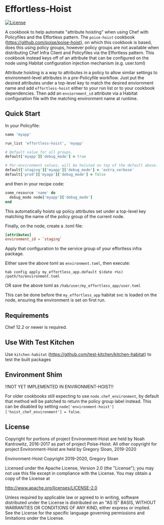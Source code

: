 # Effortless-Hoist

[![License](https://img.shields.io/badge/license-Apache_2-blue.svg)](https://www.apache.org/licenses/LICENSE-2.0)

A cookbook to help automate "attribute hoisting" when using Chef with Policyfiles and the Effortless pattern.
The `poise-hoist` cookbook (https://github.com/poise/poise-hoist), on which this  cookbook is based, does this using policy groups, however policy groups are not available when distributing Chef Infra Client and Policyfiles via the Effortless pattern. This cookbook instead keys off of an attribute that can be configured on the node using Habitat configuration injection mechanism (e.g. user.toml)

Attribute hoisting is a way to attributes in a policy to
allow similar settings to environment-level attributes in a pre-Policyfile
workflow. Just put the desired attributes under a top-level key to match the desired enviornment name
and add `effortless-hoist` either to your run list or to your cookbook dependencies. Then add an `enviornment_id` attribute via a Habitat configuration file with the matching environment name at runtime.

## Quick Start

In your Policyfile:

```ruby
name 'myapp'

run_list 'effortless-hoist', 'myapp'

# Default value for all groups.
default['myapp']['debug_mode'] = true

# Per-environment values, will be hoisted on top of the default above.
default['staging']['myapp']['debug_mode'] = 'extra_verbose'
default['prod']['myapp']['debug_mode'] = false
```

and then in your recipe code:

```ruby
some_resource 'name' do
  debug_mode node['myapp']['debug_mode']
end
```

This automatically hoists up policy attributes set under a top-level key
matching the name of the policy group of the current node.

Finally, on the node, create a .toml file:

```toml
[attributes]
environment_id = `staging`
```

Apply that configuration to the service group of your effortless infra package.

Either save the above toml as `environment.toml`, then execute:

`hab config apply my_effortless_app.default $(date +%s) /path/to/environment.toml`

OR save the above toml as `/hab/user/my_effortless_app/user.toml`

This can be done before the `my_effortless_app` habitat svc is loaded on the node, ensuring the environment is set on first run.

## Requirements

Chef 12.2 or newer is required.

## Use With Test Kitchen

Use `kitchen-habitat` (https://github.com/test-kitchen/kitchen-habitat) to test the built packages

## Environment Shim

!!NOT YET IMPLEMENTED IN ENVIRONMENT-HOIST!!

For older cookbooks still expecting to use `node.chef_environment`, by default
that method will be patched to return the policy group label instead. This can
be disabled by setting `node['environment-hoist']['hoist_chef_environment'] = false`.

## License

Copyright for portions of project Environment-Hoist are held by Noah Kantrowitz, 2016-2017 as part of project Poise-Hoist. All other copyright for project Environment-Hoist are held by Gregory Sloan, 2019-2020

Environment-Hoist
Copyright 2019-2020, Gregory Sloan

Licensed under the Apache License, Version 2.0 (the "License");
you may not use this file except in compliance with the License.
You may obtain a copy of the License at

http://www.apache.org/licenses/LICENSE-2.0

Unless required by applicable law or agreed to in writing, software
distributed under the License is distributed on an "AS IS" BASIS,
WITHOUT WARRANTIES OR CONDITIONS OF ANY KIND, either express or implied.
See the License for the specific language governing permissions and
limitations under the License.
